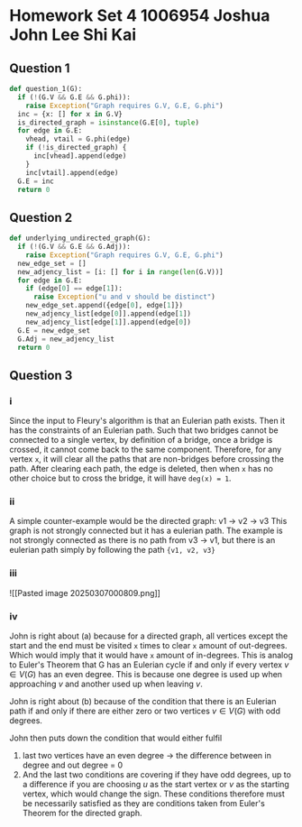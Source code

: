 # Homework Set 4 1006954 Joshua John Lee Shi Kai

## Question 1
```python
def question_1(G):
  if (!(G.V && G.E && G.phi)):
    raise Exception("Graph requires G.V, G.E, G.phi")
  inc = {x: [] for x in G.V}
  is_directed_graph = isinstance(G.E[0], tuple)
  for edge in G.E:
    vhead, vtail = G.phi(edge)
    if (!is_directed_graph) {
      inc[vhead].append(edge)
    }
    inc[vtail].append(edge)
  G.E = inc
  return 0
```

## Question 2
```python
def underlying_undirected_graph(G):
  if (!(G.V && G.E && G.Adj)):
    raise Exception("Graph requires G.V, G.E, G.phi")
  new_edge_set = []
  new_adjency_list = [i: [] for i in range(len(G.V))]
  for edge in G.E:
    if (edge[0] == edge[1]):
      raise Exception("u and v should be distinct")
    new_edge_set.append({edge[0], edge[1]})
    new_adjency_list[edge[0]].append(edge[1])
    new_adjency_list[edge[1]].append(edge[0])
  G.E = new_edge_set
  G.Adj = new_adjency_list
  return 0
```

## Question 3
### i
Since the input to Fleury's algorithm is that an Eulerian path exists. Then it has the constraints of an Eulerian path. Such that two bridges cannot be connected to a single vertex, by definition of a bridge, once a bridge is crossed, it cannot come back to the same component. Therefore, for any vertex `x`, it will clear all the paths that are non-bridges before crossing the path. After clearing each path, the edge is deleted, then when `x` has no other choice but to cross the bridge, it will have `deg(x) = 1`.
### ii
A simple counter-example would be the directed graph: v1 -> v2 -> v3
This graph is not strongly connected but it has a eulerian path. The example is not strongly connected as there is no path from v3 -> v1, but there is an eulerian path simply by following the path `{v1, v2, v3}`
### iii
![[Pasted image 20250307000809.png]]
### iv
John is right about (a) because for a directed graph, all vertices except the start and the end must be visited `x` times to clear `x` amount of out-degrees. Which would imply that it would have `x` amount of in-degrees. This is analog to Euler's Theorem that G has an Eulerian cycle if and only if every vertex $v \in V(G)$ has an even degree. This is because one degree is used up when approaching $v$ and another used up when leaving $v$.

John is right about (b) because of the condition that there is an Eulerian path if and only if there are either zero or two vertices $v \in V(G)$ with odd degrees.

John then puts down the condition that would either fulfil
1. last two vertices have an even degree -> the difference between in degree and out degree = 0
2. And the last two conditions are covering if they have odd degrees, up to a difference if you are choosing $u$ as the start vertex or $v$ as the starting vertex, which would change the sign.
These conditions therefore must be necessarily satisfied as they are conditions taken from Euler's Theorem for the directed graph.